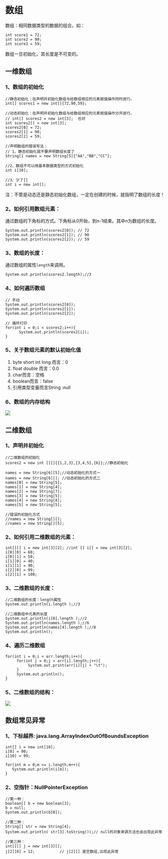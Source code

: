 # 数组

数组：相同数据类型的数据的组合。如： 

```
int score1 = 72;
int score2 = 90;
int score3 = 59;
```
数组一旦初始化，其长度是不可变的。

## 一维数组
### 1、数组的初始化

```
//静态初始化：在声明并初始化数组与给数组相应的元素赋值操作同时进行。
int[] scores1 = new int[]{72,90,59};       

//动态初始化：在声明并初始化数组与给数组相应的元素赋值操作分开进行。
// int[] scores2 = new int[3];  也对
int scores2[] = new int[3];                      
scores2[0] = 72;
scores2[1] = 90;
scores2[2] = 59;

//声明数组的错误写法：
// 1、静态初始化就不要声明数组长度了
String[] names = new String[5]{"AA","BB","CC"};   

//2、数组不可以用基本数据类型的方式初始化
int i[10];       

//3、少了[]
int i = new int[];
```
注：不管是动态还是静态初始化数组，一定在创建的时候，就指明了数组的长度！


### 2、如何引用数组元素：
通过数组的下角标的方式。下角标从0开始，到n-1结束。其中n为数组的长度。

```
System.out.println(scores2[0]); // 72
System.out.println(scores2[1]); // 90
System.out.println(scores2[2]); // 59
```

### 3、数组的长度：
通过数组的属性`length`来调用。

```
System.out.println(scores2.length);//3
```

### 4、如何遍历数组

```
// 手动
System.out.println(scores2[0]);
System.out.println(scores2[1]);
System.out.println(scores2[2]);

// 循环打印
for(int i = 0;i < scores2;i++){
      System.out.println(scores2[i]);
}
```

### 5、关于数组元素的默认初始化值

1. byte short int long 而言：0
2. float double 而言：0.0
3. char而言：空格
4. boolean而言：false
5. 引用类型变量而言String :null

### 6、数组的内存结构

![](http://oov0wb0gl.bkt.clouddn.com/2017-05-07-14941543419100.jpg)



## 二维数组
 
### 1、声明并初始化

```
//二维数组的初始化
scores2 = new int [][]{{1,2,3},{3,4,5},{6}};//静态初始化
  
names = new String[6][5];//动态初始化的方式一
names = new String[6][]; //动态初始化的方式二
names[0] = new String[5];
names[1] = new String[4];
names[2] = new String[7];
names[3] = new String[5];
names[4] = new String[8];
names[5] = new String[5];
  
//错误的初始化方式
//names = new String[][];
//names = new String[][5];

```

### 2、如何引用二维数组的元素：

```
int[][] i = new int[3][2]; //int [] i[] = new int[3][2];
i[0][0] = 60;
i[0][1] = 50;
i[1][0] = 40;
i[1][1] = 90;
i[2][0] = 99;
i[2][1] = 100;

```

### 3、二维数组的长度：

```                
//二维数组的长度：length属性
System.out.println(i.length );//3

//二维数组中元素的长度
System.out.println(i[0].length );//2
System.out.println(names.length );//6
System.out.println(names[4].length );//8
System.out.println();
```

### 4、遍历二维数组

```
for(int i = 0;i < arr.length;i++){
     for(int j = 0;j < arr[i].length;j++){
          System.out.print(arr[i][j] + "\t");    
     }
     System.out.println();
}
```

### 5、二维数组的结构：

![](http://oov0wb0gl.bkt.clouddn.com/2017-05-07-14941571785880.jpg)



## 数组常见异常

### 1、下标越界: java.lang.ArrayIndexOutOfBoundsException
  
```      
int[] i = new int[10];
i[0] = 90;
i[10] = 99;

for(int m = 0;m <= i.length;m++){
   System.out.println(i[m]);
}
``` 

### 2、空指针：NullPointerException

```
//第一种：
boolean[] b = new boolean[3];
b = null;
System.out.println(b[0]);
  
//第二种：
String[] str = new String[4];
System.out.println( str[3].toString());// null的对象来调方法也会出现此异常
  
//第三种：
int[][] j = new int[3][];
j[2][0] = 12;           // j[2][] 是空数组,出现此异常
```




